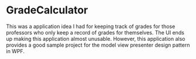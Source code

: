 # GradeCalculator

This was a application idea I had for keeping track of grades for those professors who only keep a record of grades for themselves.
The UI ends up making this application almost unusable. However, this application also provides a good sample project for the model view 
presenter design pattern in WPF. 
